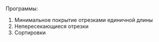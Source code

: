 Программы: 
1) Минимальное покрытие отрезками единичной длины
2) Непересекающиеся отрезки
3) Сортировки
